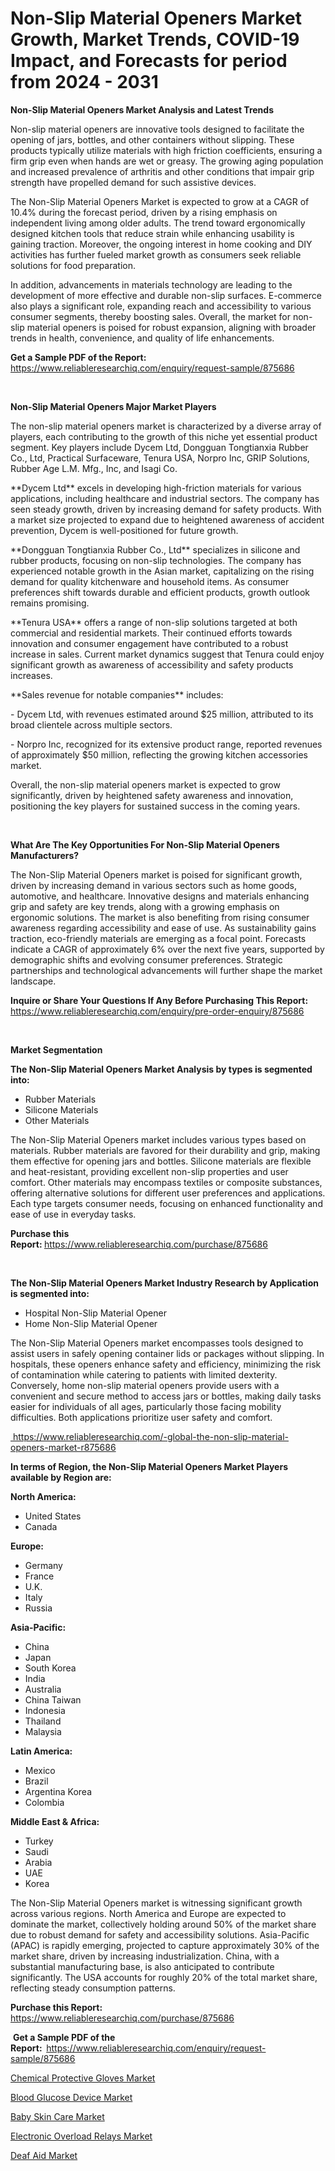<p><h1>Non-Slip Material Openers Market Growth, Market Trends, COVID-19 Impact, and Forecasts for period from 2024 - 2031</h1></p><p><strong>Non-Slip Material Openers Market Analysis and Latest Trends</strong></p>
<p><p>Non-slip material openers are innovative tools designed to facilitate the opening of jars, bottles, and other containers without slipping. These products typically utilize materials with high friction coefficients, ensuring a firm grip even when hands are wet or greasy. The growing aging population and increased prevalence of arthritis and other conditions that impair grip strength have propelled demand for such assistive devices.</p><p>The Non-Slip Material Openers Market is expected to grow at a CAGR of 10.4% during the forecast period, driven by a rising emphasis on independent living among older adults. The trend toward ergonomically designed kitchen tools that reduce strain while enhancing usability is gaining traction. Moreover, the ongoing interest in home cooking and DIY activities has further fueled market growth as consumers seek reliable solutions for food preparation.</p><p>In addition, advancements in materials technology are leading to the development of more effective and durable non-slip surfaces. E-commerce also plays a significant role, expanding reach and accessibility to various consumer segments, thereby boosting sales. Overall, the market for non-slip material openers is poised for robust expansion, aligning with broader trends in health, convenience, and quality of life enhancements.</p></p>
<p><strong>Get a Sample PDF of the Report:&nbsp;</strong> <a href="https://www.reliableresearchiq.com/enquiry/request-sample/875686">https://www.reliableresearchiq.com/enquiry/request-sample/875686</a></p>
<p>&nbsp;</p>
<p><strong>Non-Slip Material Openers Major Market Players</strong></p>
<p><p>The non-slip material openers market is characterized by a diverse array of players, each contributing to the growth of this niche yet essential product segment. Key players include Dycem Ltd, Dongguan Tongtianxia Rubber Co., Ltd, Practical Surfaceware, Tenura USA, Norpro Inc, GRIP Solutions, Rubber Age L.M. Mfg., Inc, and Isagi Co.</p><p>**Dycem Ltd** excels in developing high-friction materials for various applications, including healthcare and industrial sectors. The company has seen steady growth, driven by increasing demand for safety products. With a market size projected to expand due to heightened awareness of accident prevention, Dycem is well-positioned for future growth.</p><p>**Dongguan Tongtianxia Rubber Co., Ltd** specializes in silicone and rubber products, focusing on non-slip technologies. The company has experienced notable growth in the Asian market, capitalizing on the rising demand for quality kitchenware and household items. As consumer preferences shift towards durable and efficient products, growth outlook remains promising.</p><p>**Tenura USA** offers a range of non-slip solutions targeted at both commercial and residential markets. Their continued efforts towards innovation and consumer engagement have contributed to a robust increase in sales. Current market dynamics suggest that Tenura could enjoy significant growth as awareness of accessibility and safety products increases.</p><p>**Sales revenue for notable companies** includes:</p><p>- Dycem Ltd, with revenues estimated around $25 million, attributed to its broad clientele across multiple sectors.</p><p>- Norpro Inc, recognized for its extensive product range, reported revenues of approximately $50 million, reflecting the growing kitchen accessories market.</p><p>Overall, the non-slip material openers market is expected to grow significantly, driven by heightened safety awareness and innovation, positioning the key players for sustained success in the coming years.</p></p>
<p>&nbsp;</p>
<p><strong>What Are The Key Opportunities For Non-Slip Material Openers Manufacturers?</strong></p>
<p><p>The Non-Slip Material Openers market is poised for significant growth, driven by increasing demand in various sectors such as home goods, automotive, and healthcare. Innovative designs and materials enhancing grip and safety are key trends, along with a growing emphasis on ergonomic solutions. The market is also benefiting from rising consumer awareness regarding accessibility and ease of use. As sustainability gains traction, eco-friendly materials are emerging as a focal point. Forecasts indicate a CAGR of approximately 6% over the next five years, supported by demographic shifts and evolving consumer preferences. Strategic partnerships and technological advancements will further shape the market landscape.</p></p>
<p><strong>Inquire or Share Your Questions If Any Before Purchasing This Report:</strong> <a href="https://www.reliableresearchiq.com/enquiry/pre-order-enquiry/875686">https://www.reliableresearchiq.com/enquiry/pre-order-enquiry/875686</a></p>
<p>&nbsp;</p>
<p><strong>Market Segmentation</strong></p>
<p><strong>The Non-Slip Material Openers Market Analysis by types is segmented into:</strong></p>
<p><ul><li>Rubber Materials</li><li>Silicone Materials</li><li>Other Materials</li></ul></p>
<p><p>The Non-Slip Material Openers market includes various types based on materials. Rubber materials are favored for their durability and grip, making them effective for opening jars and bottles. Silicone materials are flexible and heat-resistant, providing excellent non-slip properties and user comfort. Other materials may encompass textiles or composite substances, offering alternative solutions for different user preferences and applications. Each type targets consumer needs, focusing on enhanced functionality and ease of use in everyday tasks.</p></p>
<p><strong>Purchase this Report:&nbsp;</strong><a href="https://www.reliableresearchiq.com/purchase/875686">https://www.reliableresearchiq.com/purchase/875686</a></p>
<p>&nbsp;</p>
<p><strong>The Non-Slip Material Openers Market Industry Research by Application is segmented into:</strong></p>
<p><ul><li>Hospital Non-Slip Material Opener</li><li>Home Non-Slip Material Opener</li></ul></p>
<p><p>The Non-Slip Material Openers market encompasses tools designed to assist users in safely opening container lids or packages without slipping. In hospitals, these openers enhance safety and efficiency, minimizing the risk of contamination while catering to patients with limited dexterity. Conversely, home non-slip material openers provide users with a convenient and secure method to access jars or bottles, making daily tasks easier for individuals of all ages, particularly those facing mobility difficulties. Both applications prioritize user safety and comfort.</p></p>
<p><a href="https://www.reliableresearchiq.com/-global-the-non-slip-material-openers-market-r875686">&nbsp;https://www.reliableresearchiq.com/-global-the-non-slip-material-openers-market-r875686</a></p>
<p><strong>In terms of Region, the Non-Slip Material Openers Market Players available by Region are:</strong></p>
<p>
    <p> <strong> North America: </strong>
        <ul>
            <li>United States</li>
            <li>Canada</li>
        </ul>
        </p> 
    <p> <strong> Europe: </strong>
        <ul>
            <li>Germany</li>
            <li>France</li>
            <li>U.K.</li>
            <li>Italy</li>
            <li>Russia</li>
        </ul>
        </p> 
    <p> <strong> Asia-Pacific: </strong>
        <ul>
            <li>China</li>
            <li>Japan</li>
            <li>South Korea</li>
            <li>India</li>
            <li>Australia</li>
            <li>China Taiwan</li>
            <li>Indonesia</li>
            <li>Thailand</li>
            <li>Malaysia</li>
        </ul>
        </p> 
    <p> <strong> Latin America: </strong>
        <ul>
            <li>Mexico</li>
            <li>Brazil</li>
            <li>Argentina Korea</li>
            <li>Colombia</li>
        </ul>
        </p> 
    <p> <strong> Middle East & Africa: </strong>
        <ul>
            <li>Turkey</li>
            <li>Saudi</li>
            <li>Arabia</li>
            <li>UAE</li>
            <li>Korea</li>
        </ul>
    </p>
    </p>
<p><p>The Non-Slip Material Openers market is witnessing significant growth across various regions. North America and Europe are expected to dominate the market, collectively holding around 50% of the market share due to robust demand for safety and accessibility solutions. Asia-Pacific (APAC) is rapidly emerging, projected to capture approximately 30% of the market share, driven by increasing industrialization. China, with a substantial manufacturing base, is also anticipated to contribute significantly. The USA accounts for roughly 20% of the total market share, reflecting steady consumption patterns.</p></p>
<p><strong>Purchase this Report: </strong><a href="https://www.reliableresearchiq.com/purchase/875686">https://www.reliableresearchiq.com/purchase/875686</a></p>
<p>&nbsp;<strong>Get a Sample PDF of the Report:&nbsp;&nbsp;</strong><a href="https://www.reliableresearchiq.com/enquiry/request-sample/875686">https://www.reliableresearchiq.com/enquiry/request-sample/875686</a></p>
<p><strong></strong></p>
<p><p><a href="https://www.linkedin.com/pulse/global-chemical-protective-gloves-market-exploring-share-y7ftc?trackingId=OfvVMoC6SYG%2FnXmd1Se7tg%3D%3D">Chemical Protective Gloves Market</a></p><p><a href="https://www.linkedin.com/pulse/blood-glucose-device-market-growth-outlook-from-2024-2031-tjcuc?trackingId=kkIjPkoqTcCS%2FsNe186q%2FQ%3D%3D">Blood Glucose Device Market</a></p><p><a href="https://www.linkedin.com/pulse/baby-skin-care-market-share-analysis-growth-trends-forecasts-a44sc?trackingId=BUO7x%2FLL2EF6S7hslfWUzg%3D%3D">Baby Skin Care Market</a></p><p><a href="https://www.linkedin.com/pulse/electronic-overload-relays-market-indicators-size-regional-breakdown-dxswc?trackingId=wqcRzqmXSEuhLXMgP093Aw%3D%3D">Electronic Overload Relays Market</a></p><p><a href="https://www.linkedin.com/pulse/global-perspectives-deaf-aid-market-trends-challenges-forecast-t45hc?trackingId=wCV5cYpISf6OAG7lzgCzeg%3D%3D">Deaf Aid Market</a></p></p>
